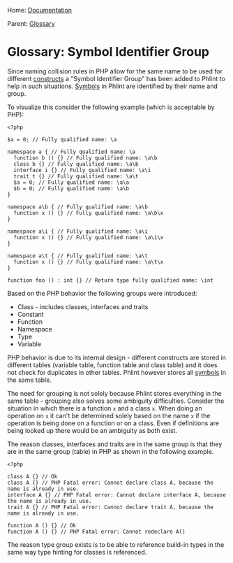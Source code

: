 
Home: [Documentation](/documentation/index.md)

Parent: [Glossary](/documentation/glossary/index.md)


Glossary: Symbol Identifier Group
=================================

Since naming collision rules in PHP allow for the same name to be used for different
[constructs](https://en.wikipedia.org/wiki/Language_construct)
a "Symbol Identifier Group" has been added to Phlint to help in such situations.
[Symbols](/documentation/glossary/symbol.md) in Phlint are identified by
their name and group.

To visualize this consider the following example (which is acceptable by PHP):

    <?php

    $a = 0; // Fully qualified name: \a

    namespace a { // Fully qualified name: \a
      function b () {} // Fully qualified name: \a\b
      class b {} // Fully qualified name: \a\b
      interface i {} // Fully qualified name: \a\i
      trait t {} // Fully qualified name: \a\t
      $a = 0; // Fully qualified name: \a\a
      $b = 0; // Fully qualified name: \a\b
    }

    namespace a\b { // Fully qualified name: \a\b
      function x () {} // Fully qualified name: \a\b\x
    }

    namespace a\i { // Fully qualified name: \a\i
      function x () {} // Fully qualified name: \a\i\x
    }

    namespace a\t { // Fully qualified name: \a\t
      function x () {} // Fully qualified name: \a\t\x
    }

    function foo () : int {} // Return type fully qualified name: \int

Based on the PHP behavior the following groups were introduced:

- Class - includes classes, interfaces and traits
- Constant
- Function
- Namespace
- Type
- Variable

PHP behavior is due to its internal design - different constructs are stored in different tables
(variable table, function table and class table) and it does not check for duplicates in other
tables. Phlint however stores all [symbols](/documentation/glossary/symbol.md) in the same
table.

The need for grouping is not solely because Phlint stores everything in the same table - grouping
also solves some ambiguity difficulties. Consider the situation in which there is a function `x`
and a class `x`. When doing an operation on `x` it can't be determined solely based on the name `x`
if the operation is being done on a function or on a class. Even if definitions are being looked up
there would be an ambiguity as both exist.

The reason classes, interfaces and traits are in the same group is that they are in the
same group (table) in PHP as shown in the following example.

    <?php

    class A {} // Ok
    class A {} // PHP Fatal error: Cannot declare class A, because the name is already in use.
    interface A {} // PHP Fatal error: Cannot declare interface A, because the name is already in use.
    trait A {} // PHP Fatal error: Cannot declare trait A, because the name is already in use.

    function A () {} // Ok
    function A () {} // PHP Fatal error: Cannot redeclare A()

The reason type group exists is to be able to reference build-in types in the same way type hinting
for classes is referenced.
